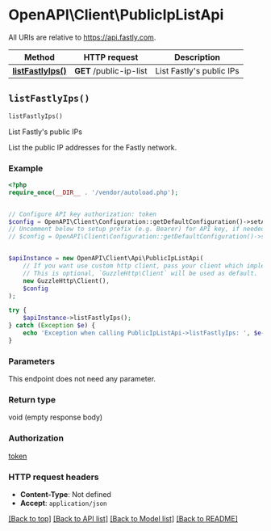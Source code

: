 # OpenAPI\Client\PublicIpListApi

All URIs are relative to https://api.fastly.com.

Method | HTTP request | Description
------------- | ------------- | -------------
[**listFastlyIps()**](PublicIpListApi.md#listFastlyIps) | **GET** /public-ip-list | List Fastly&#39;s public IPs


## `listFastlyIps()`

```php
listFastlyIps()
```

List Fastly's public IPs

List the public IP addresses for the Fastly network.

### Example

```php
<?php
require_once(__DIR__ . '/vendor/autoload.php');


// Configure API key authorization: token
$config = OpenAPI\Client\Configuration::getDefaultConfiguration()->setApiKey('Fastly-Key', 'YOUR_API_KEY');
// Uncomment below to setup prefix (e.g. Bearer) for API key, if needed
// $config = OpenAPI\Client\Configuration::getDefaultConfiguration()->setApiKeyPrefix('Fastly-Key', 'Bearer');


$apiInstance = new OpenAPI\Client\Api\PublicIpListApi(
    // If you want use custom http client, pass your client which implements `GuzzleHttp\ClientInterface`.
    // This is optional, `GuzzleHttp\Client` will be used as default.
    new GuzzleHttp\Client(),
    $config
);

try {
    $apiInstance->listFastlyIps();
} catch (Exception $e) {
    echo 'Exception when calling PublicIpListApi->listFastlyIps: ', $e->getMessage(), PHP_EOL;
}
```

### Parameters

This endpoint does not need any parameter.

### Return type

void (empty response body)

### Authorization

[token](../../README.md#token)

### HTTP request headers

- **Content-Type**: Not defined
- **Accept**: `application/json`

[[Back to top]](#) [[Back to API list]](../../README.md#endpoints)
[[Back to Model list]](../../README.md#models)
[[Back to README]](../../README.md)
